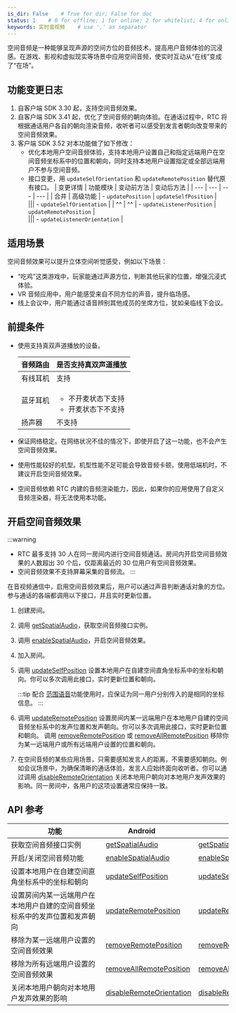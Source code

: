 ```yaml
---
is_dir: False    # True for dir; False for doc
status: 1    # 0 for offline; 1 for online; 2 for whitelist; 4 for online but hidden in TOC
keywords: 实时音视频    # use ',' as separator
---
```


空间音频是一种能够呈现声源的空间方位的音频技术，提高用户音频体验的沉浸感。在游戏、影视和虚拟现实等场景中应用空间音频，使实时互动从“在线”变成了“在场”。

## 功能变更日志

1. 自客户端 SDK 3.30 起，支持空间音频效果。
2. 自客户端 SDK 3.41 起，优化了空间音频的朝向体验。在通话过程中，RTC 将根据通话用户各自的朝向渲染音频，收听者可以感受到发言者朝向改变带来的空间音频效果。
3. 客户端 SDK 3.52 对本功能做了如下修改：
	- 优化本地用户空间音频体验，支持本地用户设置自己和指定远端用户在空间音频坐标系中的位置和朝向，同时支持本地用户设置指定或全部远端用户不参与空间音频。
	- 接口变更，用 `updateSelfOrientation` 和 `updateRemotePosition` 替代原有接口。
		| 变更详情 | 功能模块 | 变动前方法 | 变动后方法 |
		| --- | --- | --- | --- |
		| 合并 | 高级功能 | - `updatePosition` | `updateSelfPosition` |\
		||| - `updateSelfOrientation` |
		| ^^ | ^^ | - `updateListenerPosition` | `updateRemotePosition` |\
		||| - `updateListenerOrientation` |

## 适用场景

空间音频效果可以提升立体空间听觉感受，例如以下场景：
- “吃鸡”这类游戏中，玩家能通过声源方位，判断其他玩家的位置，增强沉浸式体验。
- VR 音频应用中，用户能感受来自不同方位的声音，提升临场感。
- 线上会议中，用户能通过语音辨别其他成员的坐席方位，犹如亲临线下会议。

## 前提条件

* 使用支持真双声道播放的设备。

	| 音频路由 | 是否支持真双声道播放 |
	| --- | --- |
	| 有线耳机 | 支持 |
	| 蓝牙耳机 | <ul><li>不开麦状态下支持</li><li>开麦状态下不支持</li></ul> |
	| 扬声器 | 不支持 |

* 保证网络稳定。在网络状况不佳的情况下，即使开启了这一功能，也不会产生空间音频效果。
* 使用性能较好的机型。机型性能不足可能会导致音频卡顿，使用低端机时，不建议开启空间音频效果。
* 空间音频依赖 RTC 内建的音频渲染能力，因此，如果你的应用使用了自定义音频渲染器，将无法使用本功能。

## 开启空间音频效果

:::warning
+ RTC 最多支持 30 人在同一房间内进行空间音频通话。房间内开启空间音频效果的人数超出 30 个后，仅距离最近的 30 位用户有空间音频效果。
+ 空间音频效果不支持屏幕采集的音频流。
:::

在音视频通信中，启用空间音频效果后，用户可以通过声音判断通话对象的方位。参与通话的各端都调用以下接口，并且实时更新位置。
1. 创建房间。
	
2. 调用 [getSpatialAudio](https://www.volcengine.com/docs/6348/70080#RTCRoom-getspatialaudio)，获取空间音频接口实例。
	
3. 调用 [enableSpatialAudio](https://www.volcengine.com/docs/6348/70080#ISpatialAudio-enablespatialaudio)，开启空间音频效果。

4. 加入房间。
	
5. 调用 [updateSelfPosition](https://www.volcengine.com/docs/6348/70080#ISpatialAudio-updateselfposition) 设置本地用户在自建空间直角坐标系中的坐标和朝向。你可以多次调用此接口，实时更新位置和朝向。

	:::tip
	配合 [范围语音](https://www.volcengine.com/docs/6348/114727)功能使用时，应保证为同一用户分别传入的是相同的坐标信息。
	:::

6. 调用 [updateRemotePosition](https://www.volcengine.com/docs/6348/70080#ISpatialAudio-updateremoteposition) 设置房间内某一远端用户在本地用户自建的空间音频坐标系中的发声位置和发声朝向。你可以多次调用此接口，实时更新位置和朝向。
调用 [removeRemotePosition](https://www.volcengine.com/docs/6348/70080#ISpatialAudio-removeremoteposition) 或 [removeAllRemotePosition](https://www.volcengine.com/docs/6348/70080#ISpatialAudio-removeallremoteposition) 移除你为某一远端用户或所有远端用户设置的位置和朝向。

7. 在空间音频的某些应用场景，只需要感知发言人的距离，不需要感知朝向。例如会议场景中，为确保清晰的通话体验，发言人应始终面向收听者。你可以通过调用 [disableRemoteOrientation](https://www.volcengine.com/docs/6348/70080#ISpatialAudio-disableremoteorientation) 关闭本地用户朝向对本地用户发声效果的影响。同一房间中，各用户的这项设置通常应保持一致。

## API 参考

| <div style="width: 150pt">功能</div> | <div style="width: 123pt">Android</div> | <div style="width: 123pt">iOS</div> | <div style="width: 123pt">macOS</div> | <div style="width: 123pt">Windows</div> |
| --- | --- | --- | --- | --- |
| 获取空间音频接口实例 | [getSpatialAudio](70080#RTCRoom-getspatialaudio) | [getSpatialAudio](70086#ByteRTCRoom-getspatialaudio) | [getSpatialAudio](70092#ByteRTCRoom-getspatialaudio) | [getSpatialAudio](70095#IRTCRoom-getspatialaudio) |
| 开启/关闭空间音频功能 | [enableSpatialAudio](70080#ISpatialAudio-enablespatialaudio) | [enableSpatialAudio](70086#ByteRTCSpatialAudio-enablespatialaudio) | [enableSpatialAudio](70092#ByteRTCSpatialAudio-enablespatialaudio) | [enableSpatialAudio](70095#ISpatialAudio-enablespatialaudio) |
| 设置本地用户在自建空间直角坐标系中的坐标和朝向 | [updateSelfPosition](70080#ISpatialAudio-updateselfposition) | [updateSelfPosition](70086#ByteRTCSpatialAudio-updateselfposition) | [updateSelfPosition](70092#ByteRTCSpatialAudio-updateselfposition) | [updateSelfPosition](70095#ISpatialAudio-updateselfposition) |
| 设置房间内某一远端用户在本地用户自建的空间音频坐标系中的发声位置和发声朝向 | [updateRemotePosition](70080#ISpatialAudio-updateremoteposition) | [updateRemotePosition](70086#ByteRTCSpatialAudio-updateremoteposition-positioninfo) | [updateRemotePosition](70092#ByteRTCSpatialAudio-updateremoteposition-positioninfo) | [updateRemotePosition](70095#ISpatialAudio-updateremoteposition) |
| 移除为某一远端用户设置的空间音频效果 | [removeRemotePosition](70080#ISpatialAudio-removeremoteposition) | [removeRemotePosition](70086#ByteRTCSpatialAudio-removeremoteposition) | [removeRemotePosition](70092#ByteRTCSpatialAudio-removeremoteposition) | [removeRemotePosition](70095#ISpatialAudio-removeremoteposition) |
| 移除为所有远端用户设置的空间音频效果 | [removeAllRemotePosition](70080#ISpatialAudio-removeallremoteposition) | [removeAllRemotePosition](70086#ByteRTCSpatialAudio-removeallremoteposition) | [removeAllRemotePosition](70092#ByteRTCSpatialAudio-removeallremoteposition) | [removeAllRemotePosition](70095#ISpatialAudio-removeallremoteposition) |
| 关闭本地用户朝向对本地用户发声效果的影响 | [disableRemoteOrientation](70080#ISpatialAudio-disableremoteorientation) | [disableRemoteOrientation](70086#ByteRTCSpatialAudio-disableremoteorientation) | [disableRemoteOrientation](70092#ByteRTCSpatialAudio-disableremoteorientation) | [disableRemoteOrientation](70095#ISpatialAudio-disableremoteorientation) |
